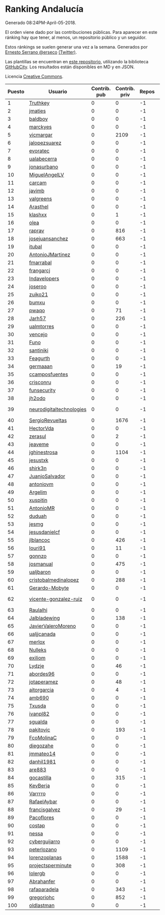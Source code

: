 # Ranking Andalucía

Generado 08:24PM-April-05-2018.

El orden viene dado por las contribuciones públicas. Para aparecer en este ránking hay que tener, al menos, un repositorio público y un seguidor.

Estos ránkings se suelen generar una vez a la semana. Generados por [Ernesto Serrano @erseco](https://github.com/erseco/) [(Twitter)](https://twitter.com/erseco).

Las plantillas se encuentran en [este repositorio](https://github.com/iblancasa/GH-Spanish-Ranking), utilizando la biblioteca [GitHubCity](https://github.com/iblancasa/GitHubCity). Los resultados están disponibles en MD y en JSON.

Licencia [Creative Commons](https://creativecommons.org/licenses/by/4.0/).

| Puesto   |  Usuario  | Contrib. pub | Contrib. priv |Repos| Followers | Desde |  Avatar  |
|----------|-----------|--------------|---------------|-----|-----------|-------|----------|
|1|[Truthkey](https://github.com/Truthkey)|0|0|-1|-1||![Truthkey]()|
|2|[jmaties](https://github.com/jmaties)|0|0|-1|-1||![jmaties]()|
|3|[baldboy](https://github.com/baldboy)|0|0|-1|-1||![baldboy]()|
|4|[marckyes](https://github.com/marckyes)|0|0|-1|-1||![marckyes]()|
|5|[vicmargar](https://github.com/vicmargar)|0|2109|-1|-1||![vicmargar]()|
|6|[jalopezsuarez](https://github.com/jalopezsuarez)|0|0|-1|-1||![jalopezsuarez]()|
|7|[evoratec](https://github.com/evoratec)|0|0|-1|-1||![evoratec]()|
|8|[ualabecerra](https://github.com/ualabecerra)|0|0|-1|-1||![ualabecerra]()|
|9|[jonasurbano](https://github.com/jonasurbano)|0|0|-1|-1||![jonasurbano]()|
|10|[MiguelAngelLV](https://github.com/MiguelAngelLV)|0|0|-1|-1||![MiguelAngelLV]()|
|11|[carcam](https://github.com/carcam)|0|0|-1|-1||![carcam]()|
|12|[javimb](https://github.com/javimb)|0|0|-1|-1||![javimb]()|
|13|[valgreens](https://github.com/valgreens)|0|0|-1|-1||![valgreens]()|
|14|[Arasthel](https://github.com/Arasthel)|0|0|-1|-1||![Arasthel]()|
|15|[klashxx](https://github.com/klashxx)|0|1|-1|-1||![klashxx]()|
|16|[olea](https://github.com/olea)|0|0|-1|-1||![olea]()|
|17|[raprav](https://github.com/raprav)|0|816|-1|-1||![raprav]()|
|18|[josejuansanchez](https://github.com/josejuansanchez)|0|663|-1|-1||![josejuansanchez]()|
|19|[itubal](https://github.com/itubal)|0|0|-1|-1||![itubal]()|
|20|[AntonioJMartinez](https://github.com/AntonioJMartinez)|0|0|-1|-1||![AntonioJMartinez]()|
|21|[fmarrabal](https://github.com/fmarrabal)|0|0|-1|-1||![fmarrabal]()|
|22|[frangarcj](https://github.com/frangarcj)|0|0|-1|-1||![frangarcj]()|
|23|[Indavelopers](https://github.com/Indavelopers)|0|0|-1|-1||![Indavelopers]()|
|24|[joseroo](https://github.com/joseroo)|0|0|-1|-1||![joseroo]()|
|25|[zuiko21](https://github.com/zuiko21)|0|0|-1|-1||![zuiko21]()|
|26|[bumxu](https://github.com/bumxu)|0|0|-1|-1||![bumxu]()|
|27|[pwaqo](https://github.com/pwaqo)|0|71|-1|-1||![pwaqo]()|
|28|[Jarh57](https://github.com/Jarh57)|0|226|-1|-1||![Jarh57]()|
|29|[ualmtorres](https://github.com/ualmtorres)|0|0|-1|-1||![ualmtorres]()|
|30|[vencejo](https://github.com/vencejo)|0|0|-1|-1||![vencejo]()|
|31|[Funo](https://github.com/Funo)|0|0|-1|-1||![Funo]()|
|32|[santiniki](https://github.com/santiniki)|0|0|-1|-1||![santiniki]()|
|33|[Feagurth](https://github.com/Feagurth)|0|0|-1|-1||![Feagurth]()|
|34|[germaaan](https://github.com/germaaan)|0|19|-1|-1||![germaaan]()|
|35|[ccamposfuentes](https://github.com/ccamposfuentes)|0|0|-1|-1||![ccamposfuentes]()|
|36|[crisconru](https://github.com/crisconru)|0|0|-1|-1||![crisconru]()|
|37|[funsecurity](https://github.com/funsecurity)|0|0|-1|-1||![funsecurity]()|
|38|[jh2odo](https://github.com/jh2odo)|0|0|-1|-1||![jh2odo]()|
|39|[neurodigitaltechnologies](https://github.com/neurodigitaltechnologies)|0|0|-1|-1||![neurodigitaltechnologies]()|
|40|[SergioRevueltas](https://github.com/SergioRevueltas)|0|1676|-1|-1||![SergioRevueltas]()|
|41|[HectorVda](https://github.com/HectorVda)|0|0|-1|-1||![HectorVda]()|
|42|[zerasul](https://github.com/zerasul)|0|2|-1|-1||![zerasul]()|
|43|[jeaveme](https://github.com/jeaveme)|0|0|-1|-1||![jeaveme]()|
|44|[jghinestrosa](https://github.com/jghinestrosa)|0|1104|-1|-1||![jghinestrosa]()|
|45|[jesustxk](https://github.com/jesustxk)|0|0|-1|-1||![jesustxk]()|
|46|[shirk3n](https://github.com/shirk3n)|0|0|-1|-1||![shirk3n]()|
|47|[JuanjoSalvador](https://github.com/JuanjoSalvador)|0|0|-1|-1||![JuanjoSalvador]()|
|48|[antoniovm](https://github.com/antoniovm)|0|0|-1|-1||![antoniovm]()|
|49|[Argelim](https://github.com/Argelim)|0|0|-1|-1||![Argelim]()|
|50|[xuspitin](https://github.com/xuspitin)|0|0|-1|-1||![xuspitin]()|
|51|[AntonioMR](https://github.com/AntonioMR)|0|0|-1|-1||![AntonioMR]()|
|52|[duduah](https://github.com/duduah)|0|0|-1|-1||![duduah]()|
|53|[jesmg](https://github.com/jesmg)|0|0|-1|-1||![jesmg]()|
|54|[jesusdanielcf](https://github.com/jesusdanielcf)|0|0|-1|-1||![jesusdanielcf]()|
|55|[jlblancoc](https://github.com/jlblancoc)|0|426|-1|-1||![jlblancoc]()|
|56|[louri91](https://github.com/louri91)|0|11|-1|-1||![louri91]()|
|57|[gonnzo](https://github.com/gonnzo)|0|0|-1|-1||![gonnzo]()|
|58|[josmanual](https://github.com/josmanual)|0|475|-1|-1||![josmanual]()|
|59|[ualjbaron](https://github.com/ualjbaron)|0|0|-1|-1||![ualjbaron]()|
|60|[cristobalmedinalopez](https://github.com/cristobalmedinalopez)|0|288|-1|-1||![cristobalmedinalopez]()|
|61|[Gerardo-Mobyte](https://github.com/Gerardo-Mobyte)|0|0|-1|-1||![Gerardo-Mobyte]()|
|62|[vicente-gonzalez-ruiz](https://github.com/vicente-gonzalez-ruiz)|0|0|-1|-1||![vicente-gonzalez-ruiz]()|
|63|[Raulalhi](https://github.com/Raulalhi)|0|0|-1|-1||![Raulalhi]()|
|64|[Jalbladewing](https://github.com/Jalbladewing)|0|138|-1|-1||![Jalbladewing]()|
|65|[JavierValeroMoreno](https://github.com/JavierValeroMoreno)|0|0|-1|-1||![JavierValeroMoreno]()|
|66|[ualjjcanada](https://github.com/ualjjcanada)|0|0|-1|-1||![ualjjcanada]()|
|67|[merlox](https://github.com/merlox)|0|0|-1|-1||![merlox]()|
|68|[Nulleks](https://github.com/Nulleks)|0|0|-1|-1||![Nulleks]()|
|69|[exiliom](https://github.com/exiliom)|0|0|-1|-1||![exiliom]()|
|70|[Lydzje](https://github.com/Lydzje)|0|46|-1|-1||![Lydzje]()|
|71|[abordes96](https://github.com/abordes96)|0|0|-1|-1||![abordes96]()|
|72|[jotaperamez](https://github.com/jotaperamez)|0|48|-1|-1||![jotaperamez]()|
|73|[aitorgarcia](https://github.com/aitorgarcia)|0|4|-1|-1||![aitorgarcia]()|
|74|[amb690](https://github.com/amb690)|0|0|-1|-1||![amb690]()|
|75|[Txusda](https://github.com/Txusda)|0|0|-1|-1||![Txusda]()|
|76|[ivanpl82](https://github.com/ivanpl82)|0|0|-1|-1||![ivanpl82]()|
|77|[sgualda](https://github.com/sgualda)|0|0|-1|-1||![sgualda]()|
|78|[pakitovic](https://github.com/pakitovic)|0|193|-1|-1||![pakitovic]()|
|79|[FcoMolinaC](https://github.com/FcoMolinaC)|0|0|-1|-1||![FcoMolinaC]()|
|80|[diegozahe](https://github.com/diegozahe)|0|0|-1|-1||![diegozahe]()|
|81|[jmmateo14](https://github.com/jmmateo14)|0|0|-1|-1||![jmmateo14]()|
|82|[danhil1981](https://github.com/danhil1981)|0|0|-1|-1||![danhil1981]()|
|83|[are883](https://github.com/are883)|0|0|-1|-1||![are883]()|
|84|[gocastilla](https://github.com/gocastilla)|0|315|-1|-1||![gocastilla]()|
|85|[KevBerja](https://github.com/KevBerja)|0|0|-1|-1||![KevBerja]()|
|86|[Varrrro](https://github.com/Varrrro)|0|0|-1|-1||![Varrrro]()|
|87|[RafaelAybar](https://github.com/RafaelAybar)|0|0|-1|-1||![RafaelAybar]()|
|88|[francisgalvez](https://github.com/francisgalvez)|0|29|-1|-1||![francisgalvez]()|
|89|[Pacoflores](https://github.com/Pacoflores)|0|0|-1|-1||![Pacoflores]()|
|90|[costap](https://github.com/costap)|0|0|-1|-1||![costap]()|
|91|[nessa](https://github.com/nessa)|0|0|-1|-1||![nessa]()|
|92|[cyberguijarro](https://github.com/cyberguijarro)|0|0|-1|-1||![cyberguijarro]()|
|93|[peterlozano](https://github.com/peterlozano)|0|1109|-1|-1||![peterlozano]()|
|94|[lorenzoplanas](https://github.com/lorenzoplanas)|0|1588|-1|-1||![lorenzoplanas]()|
|95|[projectsperminute](https://github.com/projectsperminute)|0|308|-1|-1||![projectsperminute]()|
|96|[lolergb](https://github.com/lolergb)|0|0|-1|-1||![lolergb]()|
|97|[Abrahanfer](https://github.com/Abrahanfer)|0|0|-1|-1||![Abrahanfer]()|
|98|[rafaparadela](https://github.com/rafaparadela)|0|343|-1|-1||![rafaparadela]()|
|99|[gregoriohc](https://github.com/gregoriohc)|0|852|-1|-1||![gregoriohc]()|
|100|[oldlastman](https://github.com/oldlastman)|0|0|-1|-1||![oldlastman]()|
